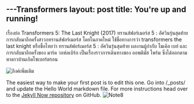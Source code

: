 ---Transformers
layout: post
title: You're up and running!
---

 เรื่องย่อ Transformers 5: The Last Knight (2017) ทรานส์ฟอร์เมอร์ส 5 : อัศวินรุ่นสุดท้าย
การกลับมาอีกครั้งสาวกทรานส์ฟอร์เมอร์ส โดยในภาคใหม่ ใช้ชื่อทางการว่า transformers the last knight หรือชื่อไทยว่า ทรานส์ฟอร์เมอร์ส 5 : อัศวินรุ่นสุดท้าย ผลงานผู้กำกับ ไมเคิล เบย์ และการกลับมาอีกครั้งของ มาร์ค วอห์ลเบิร์ก เป็นเรื่องราวการเดินทางของ ออพติมัส ไพร์ม ซึ่งได้ออกตามหาดาวบ้านเกิดไซเบอร์ตรอน



![ลิงค์เพิ่มเติม](https://i.ytimg.com/vi/lbpWfshRxe4/maxresdefault.jpg)

The easiest way to make your first post is to edit this one. Go into /_posts/ and update the Hello World markdown file. For more instructions head over to the [Jekyll Now repository](https://github.com/barryclark/jekyll-now) on GitHub.
![Note8]()

